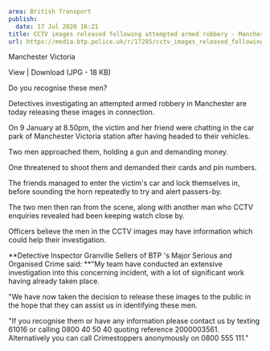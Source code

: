 ```yaml
area: British Transport
publish:
  date: 17 Jul 2020 16:21
title: CCTV images released following attempted armed robbery - Manchester
url: https://media.btp.police.uk/r/17285/cctv_images_released_following_attempted_armed_ro
```

Manchester Victoria

View | Download (JPG - 18 KB)

Do you recognise these men?

Detectives investigating an attempted armed robbery in Manchester are today releasing these images in connection.

On 9 January at 8.50pm, the victim and her friend were chatting in the car park of Manchester Victoria station after having headed to their vehicles.

Two men approached them, holding a gun and demanding money.

One threatened to shoot them and demanded their cards and pin numbers.

The friends managed to enter the victim's car and lock themselves in, before sounding the horn repeatedly to try and alert passers-by.

The two men then ran from the scene, along with another man who CCTV enquiries revealed had been keeping watch close by.

Officers believe the men in the CCTV images may have information which could help their investigation.

**Detective Inspector Granville Sellers of BTP 's Major Serious and Organised Crime said: **"My team have conducted an extensive investigation into this concerning incident, with a lot of significant work having already taken place.

"We have now taken the decision to release these images to the public in the hope that they can assist us in identifying these men.

"If you recognise them or have any information please contact us by texting 61016 or calling 0800 40 50 40 quoting reference 2000003561. Alternatively you can call Crimestoppers anonymously on 0800 555 111."
